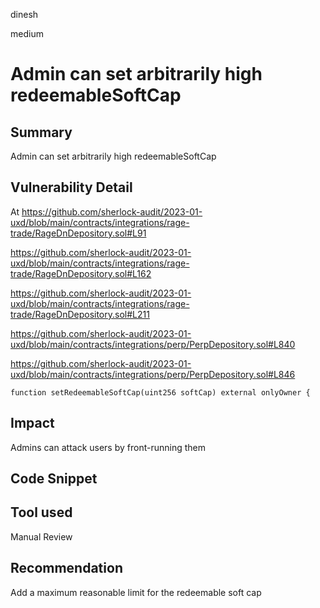 dinesh

medium

# Admin can set arbitrarily high redeemableSoftCap

## Summary
Admin can set arbitrarily high redeemableSoftCap 

## Vulnerability Detail
At https://github.com/sherlock-audit/2023-01-uxd/blob/main/contracts/integrations/rage-trade/RageDnDepository.sol#L91

https://github.com/sherlock-audit/2023-01-uxd/blob/main/contracts/integrations/rage-trade/RageDnDepository.sol#L162

https://github.com/sherlock-audit/2023-01-uxd/blob/main/contracts/integrations/rage-trade/RageDnDepository.sol#L211

https://github.com/sherlock-audit/2023-01-uxd/blob/main/contracts/integrations/perp/PerpDepository.sol#L840

https://github.com/sherlock-audit/2023-01-uxd/blob/main/contracts/integrations/perp/PerpDepository.sol#L846

    function setRedeemableSoftCap(uint256 softCap) external onlyOwner {

## Impact
Admins can attack users by front-running them

## Code Snippet

## Tool used

Manual Review

## Recommendation
Add a maximum reasonable limit for the redeemable soft cap